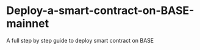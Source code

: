 # Deploy-a-smart-contract-on-BASE-mainnet
A full step by step guide to deploy smart contract on BASE
